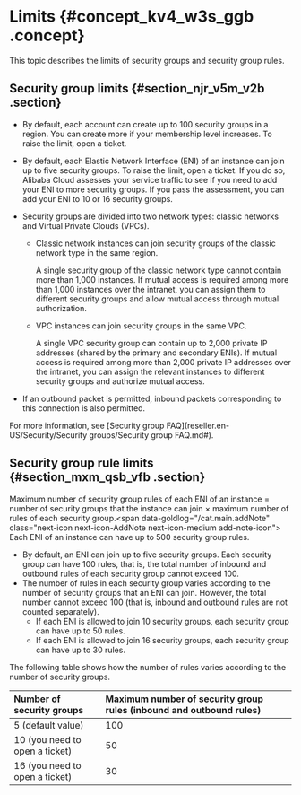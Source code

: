 # Limits {#concept_kv4_w3s_ggb .concept}

This topic describes the limits of security groups and security group rules.

## Security group limits {#section_njr_v5m_v2b .section}

-   By default, each account can create up to 100 security groups in a region. You can create more if your membership level increases. To raise the limit, open a ticket.
-   By default, each Elastic Network Interface \(ENI\) of an instance can join up to five security groups. To raise the limit, open a ticket. If you do so, Alibaba Cloud assesses your service traffic to see if you need to add your ENI to more security groups. If you pass the assessment, you can add your ENI to 10 or 16 security groups.
-   Security groups are divided into two network types: classic networks and Virtual Private Clouds \(VPCs\).
    -   Classic network instances can join security groups of the classic network type in the same region.

        A single security group of the classic network type cannot contain more than 1,000 instances. If mutual access is required among more than 1,000 instances over the intranet, you can assign them to different security groups and allow mutual access through mutual authorization.

    -   VPC instances can join security groups in the same VPC.

        A single VPC security group can contain up to 2,000 private IP addresses \(shared by the primary and secondary ENIs\). If mutual access is required among more than 2,000 private IP addresses over the intranet, you can assign the relevant instances to different security groups and authorize mutual access.

-   If an outbound packet is permitted, inbound packets corresponding to this connection is also permitted.

For more information, see [Security group FAQ](reseller.en-US/Security/Security groups/Security group FAQ.md#).

## Security group rule limits {#section_mxm_qsb_vfb .section}

Maximum number of security group rules of each ENI of an instance = number of security groups that the instance can join × maximum number of rules of each security group.<span data-goldlog="/cat.main.addNote" class="next-icon next-icon-AddNote next-icon-medium add-note-icon"\> Each ENI of an instance can have up to 500 security group rules.

-   By default, an ENI can join up to five security groups. Each security group can have 100 rules, that is, the total number of inbound and outbound rules of each security group cannot exceed 100.
-   The number of rules in each security group varies according to the number of security groups that an ENI can join. However, the total number cannot exceed 100 \(that is, inbound and outbound rules are not counted separately\).
    -   If each ENI is allowed to join 10 security groups, each security group can have up to 50 rules.
    -   If each ENI is allowed to join 16 security groups, each security group can have up to 30 rules.

The following table shows how the number of rules varies according to the number of security groups.

|Number of security groups|Maximum number of security group rules \(inbound and outbound rules\)|
|:------------------------|:--------------------------------------------------------------------|
|5 \(default value\)|100|
|10 \(you need to open a ticket\)|50|
|16 \(you need to open a ticket\)|30|


